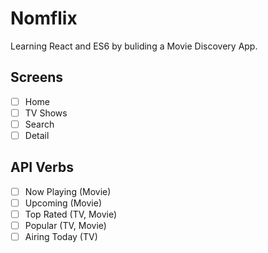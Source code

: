 # Nomflix

Learning React and ES6 by buliding a Movie Discovery App.

## Screens

- [ ] Home
- [ ] TV Shows
- [ ] Search
- [ ] Detail

## API Verbs

- [ ] Now Playing (Movie)
- [ ] Upcoming (Movie)
- [ ] Top Rated (TV, Movie)
- [ ] Popular (TV, Movie)
- [ ] Airing Today (TV)
